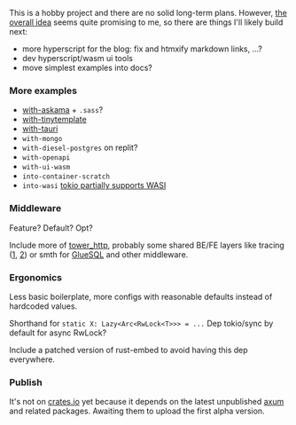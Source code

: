 This is a hobby project and there are no solid long-term plans. However, [the overall idea](https://prest.blog/motivation) seems quite promising to me, so there are things I'll likely build next:

- more hyperscript for the blog: fix and htmxify markdown links, ...?
- dev hyperscript/wasm ui tools
- move simplest examples into docs?

### More examples

- [with-askama](https://github.com/djc/askama) + `.sass`?
- [with-tinytemplate](https://crates.io/crates/tinytemplate)
- [with-tauri](https://beta.tauri.app/)
- `with-mongo`
- `with-diesel-postgres` on replit?
- `with-openapi`
- `with-ui-wasm`
- `into-container-scratch`
- `into-wasi` [tokio partially supports WASI](https://docs.rs/tokio/latest/tokio/#wasm-support)

### Middleware

Feature? Default? Opt?

Include more of [tower_http](https://docs.rs/tower-http/latest/tower_http/), probably some shared BE/FE layers like tracing ([1](https://github.com/old-storyai/tracing-wasm), [2](https://docs.rs/tracing-chrome/latest/tracing_chrome/)) or smth for [GlueSQL](https://gluesql.org/docs/0.14/getting-started/javascript-web) and other middleware.

### Ergonomics
Less basic boilerplate, more configs with reasonable defaults instead of hardcoded values.

Shorthand for `static X: Lazy<Arc<RwLock<T>>> = ...`
Dep tokio/sync by default for async RwLock?

Include a patched version of rust-embed to avoid having this dep everywhere.

### Publish
It's not on [crates.io](https://crates.io/crates/prest) yet because it depends on the latest unpublished [axum](https://github.com/tokio-rs/axum) and related packages. Awaiting them to upload the first alpha version.
